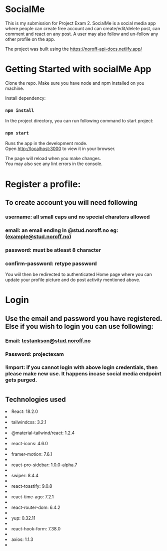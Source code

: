 # SocialMe

This is my submission for Project Exam 2. SocialMe is a social media app where people can create free account and can create/edit/delete post, can comment and react on any post. A user may also follow and un-follow any other profile on the app.

The project was built using the https://noroff-api-docs.netlify.app/

# Getting Started with socialMe App

Clone the repo. Make sure you have node and npm installed on you machine.

Install dependency:

### `npm install`

In the project directory, you can run following command to start project:

### `npm start`

Runs the app in the development mode.\
Open [http://localhost:3000](http://localhost:3000) to view it in your browser.

The page will reload when you make changes.\
You may also see any lint errors in the console.

# Register a profile:

## To create account you will need following

### username: all small caps and no special charaters allowed

### email: an email ending in @stud.noroff.no eg:(example@stud.noroff.no)

### password: must be atleast 8 character

### confirm-password: retype password

You wiil then be redirected to authenticated Home page where you can update your profile picture and do post activity mentioned above.

# Login

## Use the email and password you have registered. Else if you wish to login you can use following:

### Email: testankson@stud.noroff.no

### Password: projectexam

### !import: if you cannot login with above login credentials, then please make new use. It happens incase social media endpoint gets purged.

# <h2>Technologies used</h2>

 <li> React: 18.2.0<li>
 <li> tailwindcss: 3.2.1<li>
 <li> @material-tailwind/react: 1.2.4<li>
 <li> react-icons: 4.6.0<li>
 <li> framer-motion: 7.6.1<li>
 <li> react-pro-sidebar: 1.0.0-alpha.7<li>
 <li> swiper: 8.4.4<li>
 <li> react-toastify: 9.0.8<li>
 <li> react-time-ago: 7.2.1<li>
 <li> react-router-dom: 6.4.2<li>
 <li> yup: 0.32.11<li>
 <li> react-hook-form: 7.38.0<li>
 <li> axios: 1.1.3<li>
